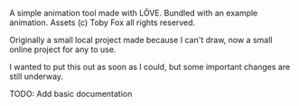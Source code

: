 A simple animation tool made with LÖVE. Bundled with an example animation.
Assets (c) Toby Fox all rights reserved.

Originally a small local project made because I can't draw, now a small online project for any to use.

I wanted to put this out as soon as I could, but some important changes are still underway.

TODO: Add basic documentation